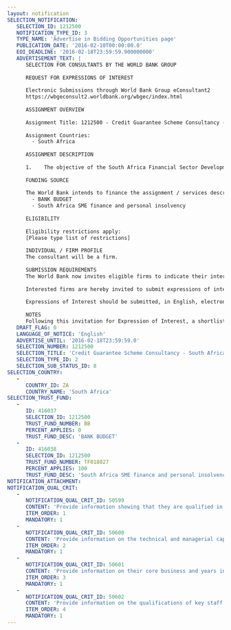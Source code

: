 ```yaml
---
layout: notification
SELECTION_NOTIFICATION: 
   SELECTION_ID: 1212500
   NOTIFICATION_TYPE_ID: 3
   TYPE_NAME: 'Advertise in Bidding Opportunities page'
   PUBLICATION_DATE: '2016-02-10T00:00:00.0'
   EOI_DEADLINE: '2016-02-18T23:59:59.900000000'
   ADVERTISEMENT_TEXT: |
      SELECTION FOR CONSULTANTS BY THE WORLD BANK GROUP
      
      REQUEST FOR EXPRESSIONS OF INTEREST
      
      Electronic Submissions through World Bank Group eConsultant2
      https://wbgeconsult2.worldbank.org/wbgec/index.html
      
      ASSIGNMENT OVERVIEW
      
      Assignment Title: 1212500 - Credit Guarantee Scheme Consultancy - South Africa Financial Sector Development and Reform Program
      
      Assignment Countries:
        - South Africa
      
      ASSIGNMENT DESCRIPTION
      
      1.	The objective of the South Africa Financial Sector Development and Reform Program is to assist the Government in strengthening financial stability and improving financial inclusion, through analytical and advisory services. It is expected that advancing the soundness and inclusion of the financial sector will support the development needs of the economy as well as South Africas medium-term growth and poverty reduction goals. The program has two main pillars that focus on: (i) financial sector regulation, integrity and stability and (ii) financial inclusion. One of the activities under the financial inclusion pillar relates to a study and technical assistance on small and medium sized enterprise (SME) support schemes, including providing advice to the Government during the overhaul of an existing partial credit guarantee scheme (PCG).
      
      FUNDING SOURCE
      
      The World Bank intends to finance the assignment / services described below under the following trust fund(s):
        - BANK BUDGET
        - South Africa SME finance and personal insolvency
      
      ELIGIBILITY
      
      Eligibility restrictions apply:
      [Please type list of restrictions]
      
      INDIVIDUAL / FIRM PROFILE
      The consultant will be a firm. 
      
      SUBMISSION REQUIREMENTS
      The World Bank now invites eligible firms to indicate their interest in providing the services.  Interested firms must provide information indicating that they are qualified to perform the services (brochures, description of similar assignments, experience in similar conditions, availability of appropriate skills among staff, etc. for firms; CV and cover letter for individuals).  Please note that the total size of all attachments should be less than 5MB.  Consultants may associate to enhance their qualifications.
      
      Interested firms are hereby invited to submit expressions of interest.
      
      Expressions of Interest should be submitted, in English, electronically through World Bank Group eTendering (https://wbgeconsult2.worldbank.org/wbgec/index.html)
      
      NOTES
      Following this invitation for Expression of Interest, a shortlist of qualified firms will be formally invited to submit proposals.  Shortlisting and selection will be subject to the availability of funding.
   DRAFT_FLAG: 0
   LANGUAGE_OF_NOTICE: 'English'
   ADVERTISE_UNTIL: '2016-02-18T23:59:59.0'
   SELECTION_NUMBER: 1212500
   SELECTION_TITLE: 'Credit Guarantee Scheme Consultancy - South Africa Financial Sector Development and Reform Program'
   SELECTION_TYPE_ID: 2
   SELECTION_SUB_STATUS_ID: 8
SELECTION_COUNTRY: 
   - 
      COUNTRY_ID: ZA
      COUNTRY_NAME: 'South Africa'
SELECTION_TRUST_FUND: 
   - 
      ID: 416037
      SELECTION_ID: 1212500
      TRUST_FUND_NUMBER: BB
      PERCENT_APPLIES: 0
      TRUST_FUND_DESC: 'BANK BUDGET'
   - 
      ID: 416038
      SELECTION_ID: 1212500
      TRUST_FUND_NUMBER: TF018027
      PERCENT_APPLIES: 100
      TRUST_FUND_DESC: 'South Africa SME finance and personal insolvency'
NOTIFICATION_ATTACHMENT: 
NOTIFICATION_QUAL_CRIT: 
   - 
      NOTIFICATION_QUAL_CRIT_ID: 50599
      CONTENT: 'Provide information showing that they are qualified in the field of the assignment.'
      ITEM_ORDER: 1
      MANDATORY: 1
   - 
      NOTIFICATION_QUAL_CRIT_ID: 50600
      CONTENT: 'Provide information on the technical and managerial capabilities of the firm.'
      ITEM_ORDER: 2
      MANDATORY: 1
   - 
      NOTIFICATION_QUAL_CRIT_ID: 50601
      CONTENT: 'Provide information on their core business and years in business.'
      ITEM_ORDER: 3
      MANDATORY: 1
   - 
      NOTIFICATION_QUAL_CRIT_ID: 50602
      CONTENT: 'Provide information on the qualifications of key staff.'
      ITEM_ORDER: 4
      MANDATORY: 1
---
```

